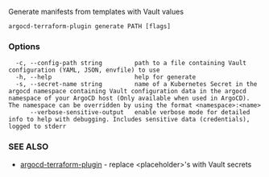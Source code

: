 Generate manifests from templates with Vault values

```
argocd-terraform-plugin generate PATH [flags]
```

### Options
```
  -c, --config-path string         path to a file containing Vault configuration (YAML, JSON, envfile) to use
  -h, --help                       help for generate
  -s, --secret-name string         name of a Kubernetes Secret in the argocd namespace containing Vault configuration data in the argocd namespace of your ArgoCD host (Only available when used in ArgoCD). The namespace can be overridden by using the format <namespace>:<name>
      --verbose-sensitive-output   enable verbose mode for detailed info to help with debugging. Includes sensitive data (credentials), logged to stderr
```

### SEE ALSO

* [argocd-terraform-plugin](atp.md) - replace <placeholder\>'s with Vault secrets

